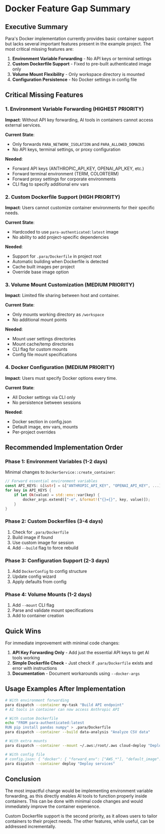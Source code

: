 # Docker Feature Gap Summary

## Executive Summary

Para's Docker implementation currently provides basic container support but lacks several important features present in the example project. The most critical missing features are:

1. **Environment Variable Forwarding** - No API keys or terminal settings
2. **Custom Dockerfile Support** - Fixed to pre-built authenticated image only  
3. **Volume Mount Flexibility** - Only workspace directory is mounted
4. **Configuration Persistence** - No Docker settings in config file

## Critical Missing Features

### 1. Environment Variable Forwarding (HIGHEST PRIORITY)
**Impact**: Without API key forwarding, AI tools in containers cannot access external services.

**Current State**:
- Only forwards `PARA_NETWORK_ISOLATION` and `PARA_ALLOWED_DOMAINS`
- No API keys, terminal settings, or proxy configuration

**Needed**:
- Forward API keys (ANTHROPIC_API_KEY, OPENAI_API_KEY, etc.)
- Forward terminal environment (TERM, COLORTERM)
- Forward proxy settings for corporate environments
- CLI flag to specify additional env vars

### 2. Custom Dockerfile Support (HIGH PRIORITY)
**Impact**: Users cannot customize container environments for their specific needs.

**Current State**:
- Hardcoded to use `para-authenticated:latest` image
- No ability to add project-specific dependencies

**Needed**:
- Support for `.para/Dockerfile` in project root
- Automatic building when Dockerfile is detected
- Cache built images per project
- Override base image option

### 3. Volume Mount Customization (MEDIUM PRIORITY)
**Impact**: Limited file sharing between host and container.

**Current State**:
- Only mounts working directory as `/workspace`
- No additional mount points

**Needed**:
- Mount user settings directories
- Mount cache/temp directories  
- CLI flag for custom mounts
- Config file mount specifications

### 4. Docker Configuration (MEDIUM PRIORITY)
**Impact**: Users must specify Docker options every time.

**Current State**:
- All Docker settings via CLI only
- No persistence between sessions

**Needed**:
- Docker section in config.json
- Default image, env vars, mounts
- Per-project overrides

## Recommended Implementation Order

### Phase 1: Environment Variables (1-2 days)
Minimal changes to `DockerService::create_container`:
```rust
// Forward essential environment variables
const API_KEYS: &[&str] = &["ANTHROPIC_API_KEY", "OPENAI_API_KEY", ...];
for key in API_KEYS {
    if let Ok(value) = std::env::var(key) {
        docker_args.extend(["-e", &format!("{}={}", key, value)]);
    }
}
```

### Phase 2: Custom Dockerfiles (3-4 days)
1. Check for `.para/Dockerfile`
2. Build image if found
3. Use custom image for session
4. Add `--build` flag to force rebuild

### Phase 3: Configuration Support (2-3 days)
1. Add `DockerConfig` to config structure
2. Update config wizard
3. Apply defaults from config

### Phase 4: Volume Mounts (1-2 days)
1. Add `--mount` CLI flag
2. Parse and validate mount specifications
3. Add to container creation

## Quick Wins

For immediate improvement with minimal code changes:

1. **API Key Forwarding Only** - Add just the essential API keys to get AI tools working
2. **Simple Dockerfile Check** - Just check if `.para/Dockerfile` exists and error with instructions
3. **Documentation** - Document workarounds using `--docker-args`

## Usage Examples After Implementation

```bash
# With environment forwarding
para dispatch --container my-task "Build API endpoint"
# AI tools in container can now access Anthropic API

# With custom Dockerfile
echo "FROM para-authenticated:latest
RUN pip install pandas numpy" > .para/Dockerfile
para dispatch --container --build data-analysis "Analyze CSV data"

# With extra mounts  
para dispatch --container --mount ~/.aws:/root/.aws cloud-deploy "Deploy to AWS"

# With config file
# config.json: { "docker": { "forward_env": ["AWS_*"], "default_image": "my-para:latest" }}
para dispatch --container deploy "Deploy services"
```

## Conclusion

The most impactful change would be implementing environment variable forwarding, as this directly enables AI tools to function properly inside containers. This can be done with minimal code changes and would immediately improve the container experience.

Custom Dockerfile support is the second priority, as it allows users to tailor containers to their project needs. The other features, while useful, can be addressed incrementally.